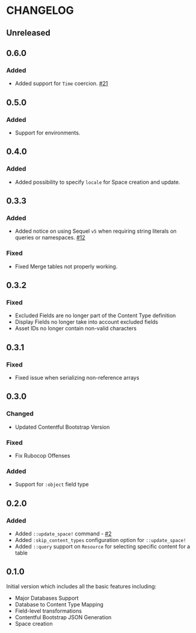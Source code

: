 # CHANGELOG

## Unreleased

## 0.6.0
### Added
* Added support for `Time` coercion. [#21](https://github.com/contentful/contentful-database-importer.rb/pull/21)

## 0.5.0
### Added
* Support for environments.

## 0.4.0

### Added
* Added possibility to specify `locale` for Space creation and update.

## 0.3.3

### Added
* Added notice on using Sequel `v5` when requiring string literals on queries or namespaces. [#12](https://github.com/contentful/contentful-database-importer.rb/issues/12)

### Fixed
* Fixed Merge tables not properly working.

## 0.3.2

### Fixed
* Excluded Fields are no longer part of the Content Type definition
* Display Fields no longer take into account excluded fields
* Asset IDs no longer contain non-valid characters

## 0.3.1

### Fixed
* Fixed issue when serializing non-reference arrays

## 0.3.0

### Changed
* Updated Contentful Bootstrap Version

### Fixed
* Fix Rubocop Offenses

### Added
* Support for `:object` field type

## 0.2.0

### Added
* Added `::update_space!` command - [#2](https://github.com/contentful/contentful-database-importer.rb/issues/2)
* Added `:skip_content_types` configuration option for `::update_space!`
* Added `::query` support on `Resource` for selecting specific content for a table

## 0.1.0

Initial version which includes all the basic features including:

* Major Databases Support
* Database to Content Type Mapping
* Field-level transformations
* Contentful Bootstrap JSON Generation
* Space creation

